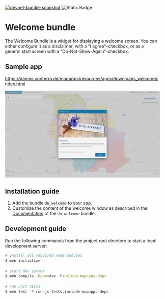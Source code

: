 [![devnet-bundle-snapshot](https://github.com/conterra/mapapps-welcome/actions/workflows/devnet-bundle-snapshot.yml/badge.svg)](https://github.com/conterra/mapapps-welcome/actions/workflows/devnet-bundle-snapshot.yml)
![Static Badge](https://img.shields.io/badge/tested_for_map.apps-4.19.2-%20?labelColor=%233E464F&color=%232FC050)
# Welcome bundle
The Welcome Bundle is a widget for displaying a welcome screen. You can either configure it as a disclaimer, with a "I agree"-checkbox, or as a general start screen with a "Do-Not-Show-Again"-checkbox.

## Sample app
https://demos.conterra.de/mapapps/resources/apps/downloads_welcome/index.html

![Screenshot App](https://github.com/conterra/mapapps-welcome/blob/main/screenshot.png)

## Installation guide
1. Add the bundle `dn_welcome` to your app.
2. Customize the content of the welcome window as described in the [Documentation](https://github.com/conterra/mapapps-welcome/tree/main/src/main/js/bundles/dn_welcome) of the `dn_welcome` bundle.

## Development guide
Run the following commands from the project root directory to start a local development server:

```bash
# install all required node modules
$ mvn initialize

# start dev server
$ mvn compile -Denv=dev -Pinclude-mapapps-deps

# run unit tests
$ mvn test -P run-js-tests,include-mapapps-deps
```
